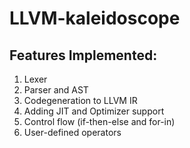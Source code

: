 # LLVM-kaleidoscope
## Features Implemented:
1. Lexer
2. Parser and AST
3. Codegeneration to LLVM IR
4. Adding JIT and Optimizer support
5. Control flow (if-then-else and for-in)
6. User-defined operators
